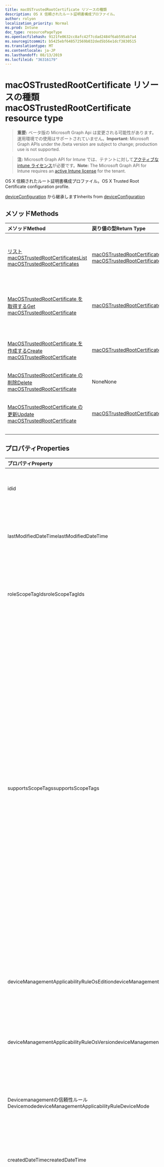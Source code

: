 ```yaml
---
title: macOSTrustedRootCertificate リソースの種類
description: OS X 信頼されたルート証明書構成プロファイル。
author: rolyon
localization_priority: Normal
ms.prod: Intune
doc_type: resourcePageType
ms.openlocfilehash: 9121fe0632cc8afc42f7cdad2484f6ab595ab7a4
ms.sourcegitcommit: b5425ebf648572569b032ded5b56e1dcf3830515
ms.translationtype: MT
ms.contentlocale: ja-JP
ms.lasthandoff: 08/13/2019
ms.locfileid: "36316179"
---
```

# <a name="macostrustedrootcertificate-resource-type"></a><span data-ttu-id="6ce6d-103">macOSTrustedRootCertificate リソースの種類</span><span class="sxs-lookup"><span data-stu-id="6ce6d-103">macOSTrustedRootCertificate resource type</span></span>

> <span data-ttu-id="6ce6d-104">**重要:** ベータ版の Microsoft Graph Api は変更される可能性があります。運用環境での使用はサポートされていません。</span><span class="sxs-lookup"><span data-stu-id="6ce6d-104">**Important:** Microsoft Graph APIs under the /beta version are subject to change; production use is not supported.</span></span>

> <span data-ttu-id="6ce6d-105">**注:** Microsoft Graph API for Intune では、テナントに対して[アクティブな intune ライセンス](https://go.microsoft.com/fwlink/?linkid=839381)が必要です。</span><span class="sxs-lookup"><span data-stu-id="6ce6d-105">**Note:** The Microsoft Graph API for Intune requires an [active Intune license](https://go.microsoft.com/fwlink/?linkid=839381) for the tenant.</span></span>

<span data-ttu-id="6ce6d-106">OS X 信頼されたルート証明書構成プロファイル。</span><span class="sxs-lookup"><span data-stu-id="6ce6d-106">OS X Trusted Root Certificate configuration profile.</span></span>


<span data-ttu-id="6ce6d-107">[deviceConfiguration](../resources/intune-deviceconfig-deviceconfiguration.md) から継承します</span><span class="sxs-lookup"><span data-stu-id="6ce6d-107">Inherits from [deviceConfiguration](../resources/intune-deviceconfig-deviceconfiguration.md)</span></span>

## <a name="methods"></a><span data-ttu-id="6ce6d-108">メソッド</span><span class="sxs-lookup"><span data-stu-id="6ce6d-108">Methods</span></span>
|<span data-ttu-id="6ce6d-109">メソッド</span><span class="sxs-lookup"><span data-stu-id="6ce6d-109">Method</span></span>|<span data-ttu-id="6ce6d-110">戻り値の型</span><span class="sxs-lookup"><span data-stu-id="6ce6d-110">Return Type</span></span>|<span data-ttu-id="6ce6d-111">説明</span><span class="sxs-lookup"><span data-stu-id="6ce6d-111">Description</span></span>|
|:---|:---|:---|
|[<span data-ttu-id="6ce6d-112">リスト macOSTrustedRootCertificates</span><span class="sxs-lookup"><span data-stu-id="6ce6d-112">List macOSTrustedRootCertificates</span></span>](../api/intune-deviceconfig-macostrustedrootcertificate-list.md)|<span data-ttu-id="6ce6d-113">[macOSTrustedRootCertificate](../resources/intune-deviceconfig-macostrustedrootcertificate.md)コレクション</span><span class="sxs-lookup"><span data-stu-id="6ce6d-113">[macOSTrustedRootCertificate](../resources/intune-deviceconfig-macostrustedrootcertificate.md) collection</span></span>|<span data-ttu-id="6ce6d-114">[MacOSTrustedRootCertificate](../resources/intune-deviceconfig-macostrustedrootcertificate.md)オブジェクトのプロパティとリレーションシップをリストします。</span><span class="sxs-lookup"><span data-stu-id="6ce6d-114">List properties and relationships of the [macOSTrustedRootCertificate](../resources/intune-deviceconfig-macostrustedrootcertificate.md) objects.</span></span>|
|[<span data-ttu-id="6ce6d-115">MacOSTrustedRootCertificate を取得する</span><span class="sxs-lookup"><span data-stu-id="6ce6d-115">Get macOSTrustedRootCertificate</span></span>](../api/intune-deviceconfig-macostrustedrootcertificate-get.md)|[<span data-ttu-id="6ce6d-116">macOSTrustedRootCertificate</span><span class="sxs-lookup"><span data-stu-id="6ce6d-116">macOSTrustedRootCertificate</span></span>](../resources/intune-deviceconfig-macostrustedrootcertificate.md)|<span data-ttu-id="6ce6d-117">[MacOSTrustedRootCertificate](../resources/intune-deviceconfig-macostrustedrootcertificate.md)オブジェクトのプロパティとリレーションシップを読み取ります。</span><span class="sxs-lookup"><span data-stu-id="6ce6d-117">Read properties and relationships of the [macOSTrustedRootCertificate](../resources/intune-deviceconfig-macostrustedrootcertificate.md) object.</span></span>|
|[<span data-ttu-id="6ce6d-118">MacOSTrustedRootCertificate を作成する</span><span class="sxs-lookup"><span data-stu-id="6ce6d-118">Create macOSTrustedRootCertificate</span></span>](../api/intune-deviceconfig-macostrustedrootcertificate-create.md)|[<span data-ttu-id="6ce6d-119">macOSTrustedRootCertificate</span><span class="sxs-lookup"><span data-stu-id="6ce6d-119">macOSTrustedRootCertificate</span></span>](../resources/intune-deviceconfig-macostrustedrootcertificate.md)|<span data-ttu-id="6ce6d-120">新しい[macOSTrustedRootCertificate](../resources/intune-deviceconfig-macostrustedrootcertificate.md)オブジェクトを作成します。</span><span class="sxs-lookup"><span data-stu-id="6ce6d-120">Create a new [macOSTrustedRootCertificate](../resources/intune-deviceconfig-macostrustedrootcertificate.md) object.</span></span>|
|[<span data-ttu-id="6ce6d-121">MacOSTrustedRootCertificate の削除</span><span class="sxs-lookup"><span data-stu-id="6ce6d-121">Delete macOSTrustedRootCertificate</span></span>](../api/intune-deviceconfig-macostrustedrootcertificate-delete.md)|<span data-ttu-id="6ce6d-122">None</span><span class="sxs-lookup"><span data-stu-id="6ce6d-122">None</span></span>|<span data-ttu-id="6ce6d-123">[MacOSTrustedRootCertificate](../resources/intune-deviceconfig-macostrustedrootcertificate.md)を削除します。</span><span class="sxs-lookup"><span data-stu-id="6ce6d-123">Deletes a [macOSTrustedRootCertificate](../resources/intune-deviceconfig-macostrustedrootcertificate.md).</span></span>|
|[<span data-ttu-id="6ce6d-124">MacOSTrustedRootCertificate の更新</span><span class="sxs-lookup"><span data-stu-id="6ce6d-124">Update macOSTrustedRootCertificate</span></span>](../api/intune-deviceconfig-macostrustedrootcertificate-update.md)|[<span data-ttu-id="6ce6d-125">macOSTrustedRootCertificate</span><span class="sxs-lookup"><span data-stu-id="6ce6d-125">macOSTrustedRootCertificate</span></span>](../resources/intune-deviceconfig-macostrustedrootcertificate.md)|<span data-ttu-id="6ce6d-126">[MacOSTrustedRootCertificate](../resources/intune-deviceconfig-macostrustedrootcertificate.md)オブジェクトのプロパティを更新します。</span><span class="sxs-lookup"><span data-stu-id="6ce6d-126">Update the properties of a [macOSTrustedRootCertificate](../resources/intune-deviceconfig-macostrustedrootcertificate.md) object.</span></span>|

## <a name="properties"></a><span data-ttu-id="6ce6d-127">プロパティ</span><span class="sxs-lookup"><span data-stu-id="6ce6d-127">Properties</span></span>
|<span data-ttu-id="6ce6d-128">プロパティ</span><span class="sxs-lookup"><span data-stu-id="6ce6d-128">Property</span></span>|<span data-ttu-id="6ce6d-129">型</span><span class="sxs-lookup"><span data-stu-id="6ce6d-129">Type</span></span>|<span data-ttu-id="6ce6d-130">説明</span><span class="sxs-lookup"><span data-stu-id="6ce6d-130">Description</span></span>|
|:---|:---|:---|
|<span data-ttu-id="6ce6d-131">id</span><span class="sxs-lookup"><span data-stu-id="6ce6d-131">id</span></span>|<span data-ttu-id="6ce6d-132">文字列</span><span class="sxs-lookup"><span data-stu-id="6ce6d-132">String</span></span>|<span data-ttu-id="6ce6d-133">エンティティのキー。</span><span class="sxs-lookup"><span data-stu-id="6ce6d-133">Key of the entity.</span></span> <span data-ttu-id="6ce6d-134">[deviceConfiguration](../resources/intune-deviceconfig-deviceconfiguration.md) から継承します</span><span class="sxs-lookup"><span data-stu-id="6ce6d-134">Inherited from [deviceConfiguration](../resources/intune-deviceconfig-deviceconfiguration.md)</span></span>|
|<span data-ttu-id="6ce6d-135">lastModifiedDateTime</span><span class="sxs-lookup"><span data-stu-id="6ce6d-135">lastModifiedDateTime</span></span>|<span data-ttu-id="6ce6d-136">DateTimeOffset</span><span class="sxs-lookup"><span data-stu-id="6ce6d-136">DateTimeOffset</span></span>|<span data-ttu-id="6ce6d-137">オブジェクトの最終更新の DateTime。</span><span class="sxs-lookup"><span data-stu-id="6ce6d-137">DateTime the object was last modified.</span></span> <span data-ttu-id="6ce6d-138">[deviceConfiguration](../resources/intune-deviceconfig-deviceconfiguration.md) から継承します</span><span class="sxs-lookup"><span data-stu-id="6ce6d-138">Inherited from [deviceConfiguration](../resources/intune-deviceconfig-deviceconfiguration.md)</span></span>|
|<span data-ttu-id="6ce6d-139">roleScopeTagIds</span><span class="sxs-lookup"><span data-stu-id="6ce6d-139">roleScopeTagIds</span></span>|<span data-ttu-id="6ce6d-140">文字列コレクション</span><span class="sxs-lookup"><span data-stu-id="6ce6d-140">String collection</span></span>|<span data-ttu-id="6ce6d-141">このエンティティインスタンスの範囲タグのリスト。</span><span class="sxs-lookup"><span data-stu-id="6ce6d-141">List of Scope Tags for this Entity instance.</span></span> <span data-ttu-id="6ce6d-142">[deviceConfiguration](../resources/intune-deviceconfig-deviceconfiguration.md) から継承します</span><span class="sxs-lookup"><span data-stu-id="6ce6d-142">Inherited from [deviceConfiguration](../resources/intune-deviceconfig-deviceconfiguration.md)</span></span>|
|<span data-ttu-id="6ce6d-143">supportsScopeTags</span><span class="sxs-lookup"><span data-stu-id="6ce6d-143">supportsScopeTags</span></span>|<span data-ttu-id="6ce6d-144">Boolean</span><span class="sxs-lookup"><span data-stu-id="6ce6d-144">Boolean</span></span>|<span data-ttu-id="6ce6d-145">基になるデバイス構成がスコープタグの割り当てをサポートしているかどうかを示します。</span><span class="sxs-lookup"><span data-stu-id="6ce6d-145">Indicates whether or not the underlying Device Configuration supports the assignment of scope tags.</span></span> <span data-ttu-id="6ce6d-146">この値が false である場合、ScopeTags プロパティへの割り当ては許可されません。エンティティは、スコープを持つユーザーには表示されません。</span><span class="sxs-lookup"><span data-stu-id="6ce6d-146">Assigning to the ScopeTags property is not allowed when this value is false and entities will not be visible to scoped users.</span></span> <span data-ttu-id="6ce6d-147">これは Silverlight で作成された従来のポリシーに対して実行され、Azure ポータルでポリシーを削除して再作成することによって解決できます。</span><span class="sxs-lookup"><span data-stu-id="6ce6d-147">This occurs for Legacy policies created in Silverlight and can be resolved by deleting and recreating the policy in the Azure Portal.</span></span> <span data-ttu-id="6ce6d-148">このプロパティに値を設定するには、 SetExtrusionDirection メソッドを適用します。</span><span class="sxs-lookup"><span data-stu-id="6ce6d-148">This property is read-only.</span></span> <span data-ttu-id="6ce6d-149">[deviceConfiguration](../resources/intune-deviceconfig-deviceconfiguration.md) から継承します</span><span class="sxs-lookup"><span data-stu-id="6ce6d-149">Inherited from [deviceConfiguration](../resources/intune-deviceconfig-deviceconfiguration.md)</span></span>|
|<span data-ttu-id="6ce6d-150">deviceManagementApplicabilityRuleOsEdition</span><span class="sxs-lookup"><span data-stu-id="6ce6d-150">deviceManagementApplicabilityRuleOsEdition</span></span>|[<span data-ttu-id="6ce6d-151">deviceManagementApplicabilityRuleOsEdition</span><span class="sxs-lookup"><span data-stu-id="6ce6d-151">deviceManagementApplicabilityRuleOsEdition</span></span>](../resources/intune-deviceconfig-devicemanagementapplicabilityruleosedition.md)|<span data-ttu-id="6ce6d-152">このポリシーの OS エディションの適用。</span><span class="sxs-lookup"><span data-stu-id="6ce6d-152">The OS edition applicability for this Policy.</span></span> <span data-ttu-id="6ce6d-153">[deviceConfiguration](../resources/intune-deviceconfig-deviceconfiguration.md) から継承します</span><span class="sxs-lookup"><span data-stu-id="6ce6d-153">Inherited from [deviceConfiguration](../resources/intune-deviceconfig-deviceconfiguration.md)</span></span>|
|<span data-ttu-id="6ce6d-154">deviceManagementApplicabilityRuleOsVersion</span><span class="sxs-lookup"><span data-stu-id="6ce6d-154">deviceManagementApplicabilityRuleOsVersion</span></span>|[<span data-ttu-id="6ce6d-155">deviceManagementApplicabilityRuleOsVersion</span><span class="sxs-lookup"><span data-stu-id="6ce6d-155">deviceManagementApplicabilityRuleOsVersion</span></span>](../resources/intune-deviceconfig-devicemanagementapplicabilityruleosversion.md)|<span data-ttu-id="6ce6d-156">このポリシーの OS バージョン適用ルール。</span><span class="sxs-lookup"><span data-stu-id="6ce6d-156">The OS version applicability rule for this Policy.</span></span> <span data-ttu-id="6ce6d-157">[deviceConfiguration](../resources/intune-deviceconfig-deviceconfiguration.md) から継承します</span><span class="sxs-lookup"><span data-stu-id="6ce6d-157">Inherited from [deviceConfiguration](../resources/intune-deviceconfig-deviceconfiguration.md)</span></span>|
|<span data-ttu-id="6ce6d-158">Devicemanagementの信頼性ルール Devicemode</span><span class="sxs-lookup"><span data-stu-id="6ce6d-158">deviceManagementApplicabilityRuleDeviceMode</span></span>|[<span data-ttu-id="6ce6d-159">Devicemanagementの信頼性ルール Devicemode</span><span class="sxs-lookup"><span data-stu-id="6ce6d-159">deviceManagementApplicabilityRuleDeviceMode</span></span>](../resources/intune-deviceconfig-devicemanagementapplicabilityruledevicemode.md)|<span data-ttu-id="6ce6d-160">このポリシーのデバイスモード適用ルール。</span><span class="sxs-lookup"><span data-stu-id="6ce6d-160">The device mode applicability rule for this Policy.</span></span> <span data-ttu-id="6ce6d-161">[deviceConfiguration](../resources/intune-deviceconfig-deviceconfiguration.md) から継承します</span><span class="sxs-lookup"><span data-stu-id="6ce6d-161">Inherited from [deviceConfiguration](../resources/intune-deviceconfig-deviceconfiguration.md)</span></span>|
|<span data-ttu-id="6ce6d-162">createdDateTime</span><span class="sxs-lookup"><span data-stu-id="6ce6d-162">createdDateTime</span></span>|<span data-ttu-id="6ce6d-163">DateTimeOffset</span><span class="sxs-lookup"><span data-stu-id="6ce6d-163">DateTimeOffset</span></span>|<span data-ttu-id="6ce6d-164">オブジェクトが作成された DateTime。</span><span class="sxs-lookup"><span data-stu-id="6ce6d-164">DateTime the object was created.</span></span> <span data-ttu-id="6ce6d-165">[deviceConfiguration](../resources/intune-deviceconfig-deviceconfiguration.md) から継承します</span><span class="sxs-lookup"><span data-stu-id="6ce6d-165">Inherited from [deviceConfiguration](../resources/intune-deviceconfig-deviceconfiguration.md)</span></span>|
|<span data-ttu-id="6ce6d-166">description</span><span class="sxs-lookup"><span data-stu-id="6ce6d-166">description</span></span>|<span data-ttu-id="6ce6d-167">String</span><span class="sxs-lookup"><span data-stu-id="6ce6d-167">String</span></span>|<span data-ttu-id="6ce6d-168">管理者が指定した、デバイス構成についての説明。</span><span class="sxs-lookup"><span data-stu-id="6ce6d-168">Admin provided description of the Device Configuration.</span></span> <span data-ttu-id="6ce6d-169">[deviceConfiguration](../resources/intune-deviceconfig-deviceconfiguration.md) から継承します</span><span class="sxs-lookup"><span data-stu-id="6ce6d-169">Inherited from [deviceConfiguration](../resources/intune-deviceconfig-deviceconfiguration.md)</span></span>|
|<span data-ttu-id="6ce6d-170">displayName</span><span class="sxs-lookup"><span data-stu-id="6ce6d-170">displayName</span></span>|<span data-ttu-id="6ce6d-171">String</span><span class="sxs-lookup"><span data-stu-id="6ce6d-171">String</span></span>|<span data-ttu-id="6ce6d-172">管理者が指定した、デバイス構成の名前。</span><span class="sxs-lookup"><span data-stu-id="6ce6d-172">Admin provided name of the device configuration.</span></span> <span data-ttu-id="6ce6d-173">[deviceConfiguration](../resources/intune-deviceconfig-deviceconfiguration.md) から継承します</span><span class="sxs-lookup"><span data-stu-id="6ce6d-173">Inherited from [deviceConfiguration](../resources/intune-deviceconfig-deviceconfiguration.md)</span></span>|
|<span data-ttu-id="6ce6d-174">version</span><span class="sxs-lookup"><span data-stu-id="6ce6d-174">version</span></span>|<span data-ttu-id="6ce6d-175">Int32</span><span class="sxs-lookup"><span data-stu-id="6ce6d-175">Int32</span></span>|<span data-ttu-id="6ce6d-176">デバイス構成のバージョン。</span><span class="sxs-lookup"><span data-stu-id="6ce6d-176">Version of the device configuration.</span></span> <span data-ttu-id="6ce6d-177">[deviceConfiguration](../resources/intune-deviceconfig-deviceconfiguration.md) から継承します</span><span class="sxs-lookup"><span data-stu-id="6ce6d-177">Inherited from [deviceConfiguration](../resources/intune-deviceconfig-deviceconfiguration.md)</span></span>|
|<span data-ttu-id="6ce6d-178">trustedRootCertificate</span><span class="sxs-lookup"><span data-stu-id="6ce6d-178">trustedRootCertificate</span></span>|<span data-ttu-id="6ce6d-179">Binary</span><span class="sxs-lookup"><span data-stu-id="6ce6d-179">Binary</span></span>|<span data-ttu-id="6ce6d-180">信頼されたルート証明書。</span><span class="sxs-lookup"><span data-stu-id="6ce6d-180">Trusted Root Certificate.</span></span>|
|<span data-ttu-id="6ce6d-181">certFileName</span><span class="sxs-lookup"><span data-stu-id="6ce6d-181">certFileName</span></span>|<span data-ttu-id="6ce6d-182">String</span><span class="sxs-lookup"><span data-stu-id="6ce6d-182">String</span></span>|<span data-ttu-id="6ce6d-183">UI に表示されるファイル名。</span><span class="sxs-lookup"><span data-stu-id="6ce6d-183">File name to display in UI.</span></span>|

## <a name="relationships"></a><span data-ttu-id="6ce6d-184">リレーションシップ</span><span class="sxs-lookup"><span data-stu-id="6ce6d-184">Relationships</span></span>
|<span data-ttu-id="6ce6d-185">リレーションシップ</span><span class="sxs-lookup"><span data-stu-id="6ce6d-185">Relationship</span></span>|<span data-ttu-id="6ce6d-186">型</span><span class="sxs-lookup"><span data-stu-id="6ce6d-186">Type</span></span>|<span data-ttu-id="6ce6d-187">説明</span><span class="sxs-lookup"><span data-stu-id="6ce6d-187">Description</span></span>|
|:---|:---|:---|
|<span data-ttu-id="6ce6d-188">groupAssignments</span><span class="sxs-lookup"><span data-stu-id="6ce6d-188">groupAssignments</span></span>|<span data-ttu-id="6ce6d-189">[deviceConfigurationGroupAssignment](../resources/intune-deviceconfig-deviceconfigurationgroupassignment.md)コレクション</span><span class="sxs-lookup"><span data-stu-id="6ce6d-189">[deviceConfigurationGroupAssignment](../resources/intune-deviceconfig-deviceconfigurationgroupassignment.md) collection</span></span>|<span data-ttu-id="6ce6d-190">デバイスの構成プロファイルのグループ割り当てのリストです。</span><span class="sxs-lookup"><span data-stu-id="6ce6d-190">The list of group assignments for the device configuration profile.</span></span> <span data-ttu-id="6ce6d-191">[deviceConfiguration](../resources/intune-deviceconfig-deviceconfiguration.md) から継承します</span><span class="sxs-lookup"><span data-stu-id="6ce6d-191">Inherited from [deviceConfiguration](../resources/intune-deviceconfig-deviceconfiguration.md)</span></span>|
|<span data-ttu-id="6ce6d-192">assignments</span><span class="sxs-lookup"><span data-stu-id="6ce6d-192">assignments</span></span>|<span data-ttu-id="6ce6d-193">[deviceConfigurationAssignment](../resources/intune-deviceconfig-deviceconfigurationassignment.md) コレクション</span><span class="sxs-lookup"><span data-stu-id="6ce6d-193">[deviceConfigurationAssignment](../resources/intune-deviceconfig-deviceconfigurationassignment.md) collection</span></span>|<span data-ttu-id="6ce6d-194">デバイスの構成プロファイルの割り当てのリスト。</span><span class="sxs-lookup"><span data-stu-id="6ce6d-194">The list of assignments for the device configuration profile.</span></span> <span data-ttu-id="6ce6d-195">[deviceConfiguration](../resources/intune-deviceconfig-deviceconfiguration.md) から継承します</span><span class="sxs-lookup"><span data-stu-id="6ce6d-195">Inherited from [deviceConfiguration](../resources/intune-deviceconfig-deviceconfiguration.md)</span></span>|
|<span data-ttu-id="6ce6d-196">deviceStatuses</span><span class="sxs-lookup"><span data-stu-id="6ce6d-196">deviceStatuses</span></span>|<span data-ttu-id="6ce6d-197">[deviceConfigurationDeviceStatus](../resources/intune-deviceconfig-deviceconfigurationdevicestatus.md) コレクション</span><span class="sxs-lookup"><span data-stu-id="6ce6d-197">[deviceConfigurationDeviceStatus](../resources/intune-deviceconfig-deviceconfigurationdevicestatus.md) collection</span></span>|<span data-ttu-id="6ce6d-198">デバイスごとのデバイス構成のインストール状況。</span><span class="sxs-lookup"><span data-stu-id="6ce6d-198">Device configuration installation status by device.</span></span> <span data-ttu-id="6ce6d-199">[deviceConfiguration](../resources/intune-deviceconfig-deviceconfiguration.md) から継承します</span><span class="sxs-lookup"><span data-stu-id="6ce6d-199">Inherited from [deviceConfiguration](../resources/intune-deviceconfig-deviceconfiguration.md)</span></span>|
|<span data-ttu-id="6ce6d-200">userStatuses</span><span class="sxs-lookup"><span data-stu-id="6ce6d-200">userStatuses</span></span>|<span data-ttu-id="6ce6d-201">[deviceConfigurationUserStatus](../resources/intune-deviceconfig-deviceconfigurationuserstatus.md) コレクション</span><span class="sxs-lookup"><span data-stu-id="6ce6d-201">[deviceConfigurationUserStatus](../resources/intune-deviceconfig-deviceconfigurationuserstatus.md) collection</span></span>|<span data-ttu-id="6ce6d-202">ユーザーごとのデバイス構成のインストール状態。</span><span class="sxs-lookup"><span data-stu-id="6ce6d-202">Device configuration installation status by user.</span></span> <span data-ttu-id="6ce6d-203">[deviceConfiguration](../resources/intune-deviceconfig-deviceconfiguration.md) から継承します</span><span class="sxs-lookup"><span data-stu-id="6ce6d-203">Inherited from [deviceConfiguration](../resources/intune-deviceconfig-deviceconfiguration.md)</span></span>|
|<span data-ttu-id="6ce6d-204">deviceStatusOverview</span><span class="sxs-lookup"><span data-stu-id="6ce6d-204">deviceStatusOverview</span></span>|[<span data-ttu-id="6ce6d-205">deviceConfigurationDeviceOverview</span><span class="sxs-lookup"><span data-stu-id="6ce6d-205">deviceConfigurationDeviceOverview</span></span>](../resources/intune-deviceconfig-deviceconfigurationdeviceoverview.md)|<span data-ttu-id="6ce6d-206">デバイス構成のデバイス状態の概要 ([deviceConfiguration](../resources/intune-deviceconfig-deviceconfiguration.md) から継承)</span><span class="sxs-lookup"><span data-stu-id="6ce6d-206">Device Configuration devices status overview Inherited from [deviceConfiguration](../resources/intune-deviceconfig-deviceconfiguration.md)</span></span>|
|<span data-ttu-id="6ce6d-207">userStatusOverview</span><span class="sxs-lookup"><span data-stu-id="6ce6d-207">userStatusOverview</span></span>|[<span data-ttu-id="6ce6d-208">deviceConfigurationUserOverview</span><span class="sxs-lookup"><span data-stu-id="6ce6d-208">deviceConfigurationUserOverview</span></span>](../resources/intune-deviceconfig-deviceconfigurationuseroverview.md)|<span data-ttu-id="6ce6d-209">デバイス構成のユーザー状態の概要 ([deviceConfiguration](../resources/intune-deviceconfig-deviceconfiguration.md) から継承)</span><span class="sxs-lookup"><span data-stu-id="6ce6d-209">Device Configuration users status overview Inherited from [deviceConfiguration](../resources/intune-deviceconfig-deviceconfiguration.md)</span></span>|
|<span data-ttu-id="6ce6d-210">deviceSettingStateSummaries</span><span class="sxs-lookup"><span data-stu-id="6ce6d-210">deviceSettingStateSummaries</span></span>|<span data-ttu-id="6ce6d-211">[settingStateDeviceSummary](../resources/intune-deviceconfig-settingstatedevicesummary.md) コレクション</span><span class="sxs-lookup"><span data-stu-id="6ce6d-211">[settingStateDeviceSummary](../resources/intune-deviceconfig-settingstatedevicesummary.md) collection</span></span>|<span data-ttu-id="6ce6d-212">デバイス構成設定状態のデバイスの要約 ([deviceConfiguration](../resources/intune-deviceconfig-deviceconfiguration.md) から継承)</span><span class="sxs-lookup"><span data-stu-id="6ce6d-212">Device Configuration Setting State Device Summary Inherited from [deviceConfiguration](../resources/intune-deviceconfig-deviceconfiguration.md)</span></span>|

## <a name="json-representation"></a><span data-ttu-id="6ce6d-213">JSON 表記</span><span class="sxs-lookup"><span data-stu-id="6ce6d-213">JSON Representation</span></span>
<span data-ttu-id="6ce6d-214">以下は、リソースの JSON 表記です。</span><span class="sxs-lookup"><span data-stu-id="6ce6d-214">Here is a JSON representation of the resource.</span></span>
<!-- {
  "blockType": "resource",
  "keyProperty": "id",
  "@odata.type": "microsoft.graph.macOSTrustedRootCertificate"
}
-->
``` json
{
  "@odata.type": "#microsoft.graph.macOSTrustedRootCertificate",
  "id": "String (identifier)",
  "lastModifiedDateTime": "String (timestamp)",
  "roleScopeTagIds": [
    "String"
  ],
  "supportsScopeTags": true,
  "deviceManagementApplicabilityRuleOsEdition": {
    "@odata.type": "microsoft.graph.deviceManagementApplicabilityRuleOsEdition",
    "osEditionTypes": [
      "String"
    ],
    "name": "String",
    "ruleType": "String"
  },
  "deviceManagementApplicabilityRuleOsVersion": {
    "@odata.type": "microsoft.graph.deviceManagementApplicabilityRuleOsVersion",
    "minOSVersion": "String",
    "maxOSVersion": "String",
    "name": "String",
    "ruleType": "String"
  },
  "deviceManagementApplicabilityRuleDeviceMode": {
    "@odata.type": "microsoft.graph.deviceManagementApplicabilityRuleDeviceMode",
    "deviceMode": "String",
    "name": "String",
    "ruleType": "String"
  },
  "createdDateTime": "String (timestamp)",
  "description": "String",
  "displayName": "String",
  "version": 1024,
  "trustedRootCertificate": "binary",
  "certFileName": "String"
}
```



